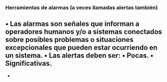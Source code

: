 ### Herramientas de alarmas (a veces llamadas alertas también)
• Las alarmas son señales que informan a operadores humanos y/o a sistemas conectados sobre posibles
problemas o situaciones excepcionales que pueden estar ocurriendo en un sistema.
• Las alertas deben ser:
    • Pocas.
    • Significativas.
-
-
